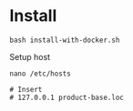 # Install

```
bash install-with-docker.sh
```

Setup host
```
nano /etc/hosts

# Insert
# 127.0.0.1 product-base.loc
```

